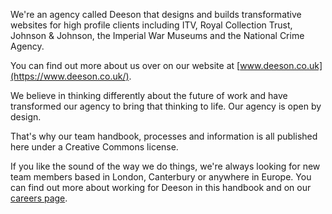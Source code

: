We're an agency called Deeson that designs and builds transformative websites for high profile clients including ITV, Royal Collection Trust, Johnson & Johnson, the Imperial War Museums and the National Crime Agency.

You can find out more about us over on our website at [www.deeson.co.uk](https://www.deeson.co.uk/).

We believe in thinking differently about the future of work and have transformed our agency to bring that thinking to life. Our agency is open by design. 

That's why our team handbook, processes and information is all published here under a Creative Commons license.

If you like the sound of the way we do things, we're always looking for new team members based in London, Canterbury or anywhere in Europe. You can find out more about working for Deeson in this handbook and on our [careers page](https://www.deeson.co.uk/careers). 
